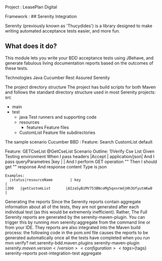 Project : LeasePlan Digital

Framework : ## Serenity  Integration

Serenity (previously known as 'Thucydides') is a library designed to make writing automated acceptance tests easier, 
and more fun. 

## What does it do?

This module lets you write your BDD acceptance tests using JBehave, and generate fabulous living documentation reports
based on the outcomes of these tests.

Technologies
Java
Cucumber 
Rest Assured
Serenity





The project directory structure
The project has build scripts for both Maven and follows the standard directory structure used in most Serenity projects:
src
  + main
  + test
    + java                        Test runners and supporting code
    + resources
      + features                  Feature files
    + CustomList                  Feature file subdirectories





The sample scenario
Cucumber BBD :
Feature: Search CustomList default

Feature: GETCseList
@GetCseList
Scenario Outline: 1)Verify Cse List
Given Testing environment
When I pass headers
	|Accept    |  application/json|
	And I pass queryParametres
	|key       | <key>            |
	And I perform GET operation "<resourceName>"
	Then I should get "<status>" response
	And response content Type is json
	
	Examples:
	  |status|resourceName        | key                                     |
	|200   |getCustomList       |AIzaSyBiMV753BNcoMg5qxnrmdjHh3UfyutmKw0  |





Generating the reports
Since the Serenity reports contain aggregate information about all of the tests, they are not generated after each individual test (as this would be extremenly inefficient). Rather, The Full Serenity reports are generated by the serenity-maven-plugin. You can trigger this by running mvn serenity:aggregate from the command line or from your IDE.
They reports are also integrated into the Maven build process: the following code in the pom.xml file causes the reports to be generated automatically once all the tests have completed when you run mvn verify?
             <plugin>
                <groupId>net.serenity-bdd.maven.plugins</groupId>
                <artifactId>serenity-maven-plugin</artifactId>
                <version>${serenity.maven.version}</version>
                <configuration>
                    <tags>${tags}</tags>
                </configuration>
                <executions>
                    <execution>
                        <id>serenity-reports</id>
                        <phase>post-integration-test</phase>
                        <goals>
                            <goal>aggregate</goal>
                        </goals>
                    </execution>
                </executions>
            </plugin>




